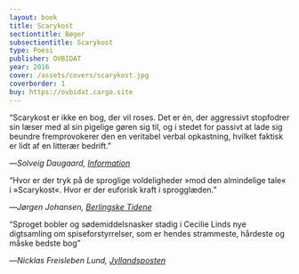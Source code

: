 ```yaml
---
layout: book
title: Scarykost
sectiontitle: Bøger
subsectiontitle: Scarykost
type: Poesi
publisher: OVBIDAT
year: 2016
cover: /assets/covers/scarykost.jpg
coverborder: 1
buy: https://ovbidat.cargo.site
---
```


“Scarykost er ikke en bog, der vil roses. Det er én, der aggressivt stopfodrer sin læser med al sin pigelige gøren sig til, og i stedet for passivt at lade sig beundre fremprovokerer den en veritabel verbal opkastning, hvilket faktisk er lidt af en litterær bedrift.”

<p class="review-attribution">—<i>Solveig Daugaard, <a href="https://www.information.dk/kultur/anmeldelse/2016/04/sindssygt-amazing-skelet" target="_blank" rel="noopener noreferrer">Information</a></i></p>

“Hvor er der tryk på de sproglige voldeligheder »mod den almindelige tale« i »Scarykost«. Hvor er der euforisk kraft i sprogglæden.”

<p class="review-attribution">—<i>Jørgen Johansen, <a href="https://politiken.dk/kultur/boger/boganmeldelser/skonlitteratur_boger/art5619018/Sproget-tømmer-sig-som-en-mavesæk-i-digtsamling-om-anoreksi" target="_blank" rel="noopener noreferrer">Berlingske Tidene</a></i></p>

“Sproget bobler og sødemiddelsnasker stadig i Cecilie Linds nye digtsamling om spiseforstyrrelser, som er hendes strammeste, hårdeste og måske bedste bog”

<p class="review-attribution">—<i>Nicklas Freisleben Lund, <a href="https://jyllands-posten.dk/kultur/anmeldelser/litteratur/ECE8632883/brusende-og-aetsende/" target="_blank" rel="noopener noreferrer">Jyllandsposten</a></i></p>